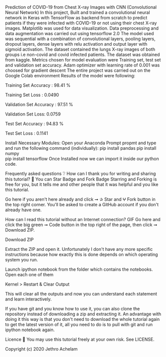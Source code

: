 Prediction of COVID-19 from Chest X-ray Images with CNN (Convolutional Neural Network)
In this project, Built and trained a convolutional neural network in Keras with TensorFlow as backend from scratch to predict patients if they were infected with COVID-19 or not using their chest X-ray images. Matplotlib was used for data visualization. Data preprocessing and data augmentation was carried out using tensorflow 2.0 The model used was sequential with a combination of convolutional layers, pooling layers, dropout layers, dense layers with relu activation and output layer with sigmoid activation. The dataset contained the lungs X-ray images of both groups i.e non-covid and covid infected patients. The dataset was obtained from kaggle. Metrics chosen for model evaluation were Training set, test set and validation set accuracy. Adam optimizer with learning rate of 0.001 was choosed for gradient descent The entire project was carried out on the Google Colab environment Results of the model were following:

Training Set Accuracy : 98.41 %

Training Set Loss : 0.0490

Validation Set Accuracy : 97.51 %

Validation Set Loss: 0.0759

Test Set Accuracy : 94.83 %

Test Set Loss : 0.1141

Install Necessary Modules:
Open your Anaconda Prompt propmt and type and run the following command (individually):
  pip install pandas
  pip install numpy  
  pip install tensorflow
Once Installed now we can import it inside our python code.

Frequently asked questions ❔
How can I thank you for writing and sharing this tutorial? 🌷
You can Star Badge and Fork Badge Starring and Forking is free for you, but it tells me and other people that it was helpful and you like this tutorial.

Go here if you aren't here already and click ➞ ✰ Star and ⵖ Fork button in the top right corner. You'll be asked to create a GitHub account if you don't already have one.

How can I read this tutorial without an Internet connection? GIF
Go here and click the big green ➞ Code button in the top right of the page, then click ➞ Download ZIP.

Download ZIP

Extract the ZIP and open it. Unfortunately I don't have any more specific instructions because how exactly this is done depends on which operating system you run.

Launch ipython notebook from the folder which contains the notebooks. Open each one of them

Kernel > Restart & Clear Output

This will clear all the outputs and now you can understand each statement and learn interactively.

If you have git and you know how to use it, you can also clone the repository instead of downloading a zip and extracting it. An advantage with doing it this way is that you don't need to download the whole tutorial again to get the latest version of it, all you need to do is to pull with git and run ipython notebook again.


Licence 📜
You may use this tutorial freely at your own risk. See LICENSE.

Copyright (c) 2020 Jethro Achelam
